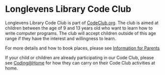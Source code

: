 Longlevens Library Code Club
============================

Longlevens Library Code Club is part of [CodeClub.org](https://codeclub.org). The club is aimed at children between the age of 9 and 13 years old who want to learn how to write computer programs. The club will accept children outside of this age range if they have the interest and willingness to learn.

For more details and how to book places, please see [Information for Parents](ParentsInfoSheet.pdf)

If your child or children are already participating in our Code Club, please see [Coding@Home](CodingAtHome.pdf) for how they can carry on their Code Club activities at home.



